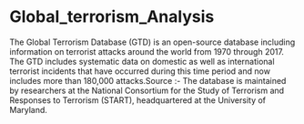 # Global_terrorism_Analysis
The Global Terrorism Database (GTD) is an open-source database including information on terrorist attacks around the world from 1970 through 2017.
The GTD includes systematic data on domestic as well as international terrorist incidents that have occurred during this time period and now includes more than 180,000 attacks.Source :- The database is maintained by researchers at the National Consortium for the Study of Terrorism and Responses to Terrorism (START), headquartered at the University of Maryland.
